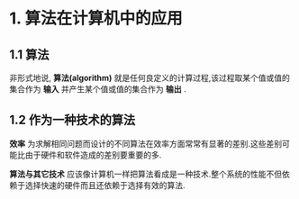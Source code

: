 # 1. 算法在计算机中的应用

## 1.1 算法

非形式地说, **算法(algorithm)** 就是任何良定义的计算过程,该过程取某个值或值的集合作为 **输入** 并产生某个值或值的集合作为 **输出** .

## 1.2 作为一种技术的算法

**效率** 为求解相同问题而设计的不同算法在效率方面常常有显著的差别.这些差别可能比由于硬件和软件造成的差别要重要的多.

**算法与其它技术** 应该像计算机一样把算法看成是一种技术.整个系统的性能不但依赖于选择快速的硬件而且还依赖于选择有效的算法.